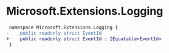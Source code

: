 # Microsoft.Extensions.Logging

``` diff
 namespace Microsoft.Extensions.Logging {
-    public readonly struct EventId
+    public readonly struct EventId : IEquatable<EventId>
 }
```

